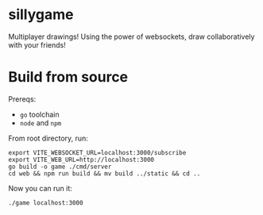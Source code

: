 # sillygame
Multiplayer drawings! Using the power of websockets, draw collaboratively with your friends!

# Build from source
Prereqs:
- `go` toolchain
- `node` and `npm`

From root directory, run:

    export VITE_WEBSOCKET_URL=localhost:3000/subscribe
    export VITE_WEB_URL=http://localhost:3000
    go build -o game ./cmd/server
    cd web && npm run build && mv build ../static && cd ..
Now you can run it:

    ./game localhost:3000

